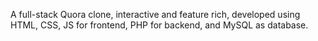 A full-stack Quora clone, interactive and feature rich, developed using HTML, CSS, JS for frontend, PHP for backend, and MySQL as database. 
